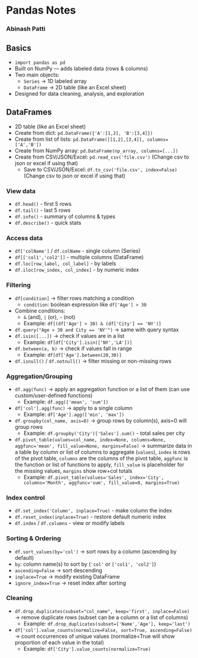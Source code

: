 # Pandas Notes
### Abinash Patti

## Basics
- `import pandas as pd`
- Built on NumPy — adds labeled data (rows & columns)
- Two main objects:
  - `Series` → 1D labeled array  
  - `DataFrame` → 2D table (like an Excel sheet)
- Designed for data cleaning, analysis, and exploration

## DataFrames
- 2D table (like an Excel sheet)
- Create from dict: `pd.DataFrame({'A':[1,2], 'B':[3,4]})`
- Create from list of lists: `pd.DataFrame([[1,2],[3,4]], columns=['A','B'])`
- Create from NumPy array: `pd.DataFrame(np_array, columns=[...])`
- Create from CSV/JSON/Excel: `pd.read_csv('file.csv')` (Change csv to json or excel if using that)
  - Save to CSV/JSON/Excel: `df.to_csv('file.csv', index=False)` (Change csv to json or excel if using that)

### **View data**
  - `df.head()` - first 5 rows  
  - `df.tail()` - last 5 rows  
  - `df.info()` - summary of columns & types  
  - `df.describe()` - quick stats

### **Access data**
  - `df['colName']` / `df.colName` - single column (Series)
  - `df[['col1','col2']]` - multiple columns (DataFrame)
  - `df.loc[row_label, col_label]` - by labels  
  - `df.iloc[row_index, col_index]` - by numeric index

### **Filtering**
  - `df[condition]` → filter rows matching a condition
    - `condition`: boolean expression like `df['Age'] > 30`
  - Combine conditions:
    - `&` (and), `|` (or), `~` (not)
    - Example: `df[(df['Age'] > 30) & (df['City'] == 'NY')]`
  - `df.query("Age > 30 and City == 'NY'")` → same with query syntax
  - `df.isin([...])` → check if values are in a list  
    - Example: `df[df['City'].isin(['NY','LA'])]`
  - `df.between(a, b)` → check if values fall in range  
    - Example: `df[df['Age'].between(20,30)]`
  - `df.isnull()` / `df.notnull()` → filter missing or non-missing rows

### Aggregation/Grouping
- `df.agg(func)` → apply an aggregation function or a list of them (can use custom/user-defined functions) 
  - Example: `df.agg(['mean', 'sum'])`
- `df['col'].agg(func)` → apply to a single column  
  - Example: `df['Age'].agg(['min', 'max'])`
- `df.groupby(col_name, axis=0)` → group rows by column(s), axis=0 will group rows
  - Example: `df.groupby('City')['Sales'].sum()` - total sales per city
- `df.pivot_table(values=col_name, index=None, columns=None, aggfunc='mean', fill_value=None, margins=False)` → summarize data in a table by column or list of columns to aggregate (`values`), `index` is rows of the pivot table, `columns` are the columns of the pivot table, `aggfunc` is the function or list of functions to apply, `fill_value` is placeholder for the missing values, `margins` show row+col totals
  - Example: `df.pivot_table(values='Sales', index='City', columns='Month', aggfunc='sum', fill_value=0, margins=True)`

### **Index control**
- `df.set_index('Column', inplace=True)` - make column the index
- `df.reset_index(inplace=True)` - restore default numeric index
- `df.index` / `df.columns` - view or modify labels
  
### **Sorting & Ordering**
- `df.sort_values(by='col')` → sort rows by a column (ascending by default)
- `by`: column name(s) to sort by (`'col'` or `['col1', 'col2']`)
- `ascending=False` → sort descending
- `inplace=True` → modify existing DataFrame
- `ignore_index=True` → reset index after sorting

### Cleaning
- `df.drop_duplicates(subset="col_name", keep='first', inplace=False)` → remove duplicate rows (subset can be a column or a list of columns)
  - Example: `df.drop_duplicates(subset=['Name','Age'], keep='last')`
- `df['col'].value_counts(normalize=False, sort=True, ascending=False)` → count occurrences of unique values (normalize=True will show proportion of each value in the total)
  - Example: `df['City'].value_counts(normalize=True)`
